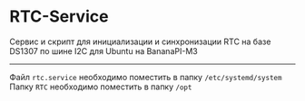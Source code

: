 # RTC-Service
Сервис и скрипт для инициализации и синхронизации RTC на базе DS1307 по шине I2C для Ubuntu на BananaPI-M3 

----
Файл `rtc.service` необходимо поместить в папку `/etc/systemd/system`<br />
Папку `RTC` необходимо поместить в папку `/opt` 
